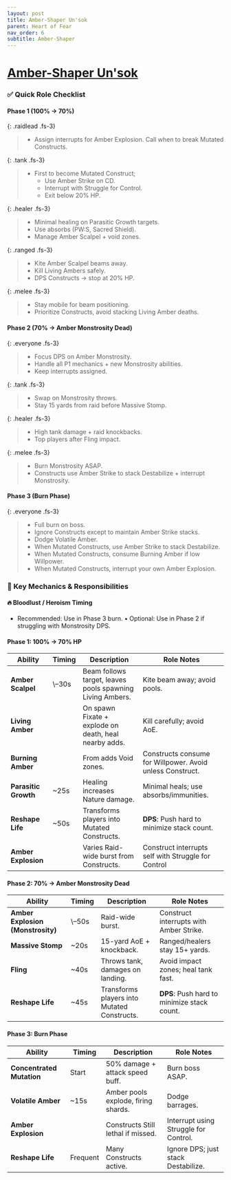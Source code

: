 ```yaml
---
layout: post
title: Amber-Shaper Un'sok
parent: Heart of Fear
nav_order: 6
subtitle: Amber-Shaper
---
```


# [Amber-Shaper Un'sok](https://www.wowhead.com/mop-classic/npc=62511/amber-shaper-unsok)


### ✅ Quick Role Checklist

#### Phase 1 (100% → 70%)

{: .raidlead .fs-3}
> * Assign interrupts for Amber Explosion. Call when to break Mutated Constructs.

{: .tank .fs-3}
> * First to become Mutated Construct;
>   * Use Amber Strike on CD.
>   * Interrupt with Struggle for Control.
>   * Exit below 20% HP.

{: .healer .fs-3}
> * Minimal healing on Parasitic Growth targets.
> * Use absorbs (PW:S, Sacred Shield).
> * Manage Amber Scalpel + void zones.

{: .ranged .fs-3}
> * Kite Amber Scalpel beams away.
> * Kill Living Ambers safely.
> * DPS Constructs → stop at 20% HP.

{: .melee .fs-3}
> * Stay mobile for beam positioning.
> * Prioritize Constructs, avoid stacking Living Amber deaths.

#### Phase 2 (70% → Amber Monstrosity Dead)

{: .everyone .fs-3}
> * Focus DPS on Amber Monstrosity.
> * Handle all P1 mechanics + new Monstrosity abilities.
> * Keep interrupts assigned.

{: .tank .fs-3}
> * Swap on Monstrosity throws.
> * Stay 15 yards from raid before Massive Stomp.

{: .healer .fs-3}
> * High tank damage + raid knockbacks.
> * Top players after Fling impact.

{: .melee .fs-3}
> * Burn Monstrosity ASAP.
> * Constructs use Amber Strike to stack Destabilize + interrupt Monstrosity.

#### Phase 3 (Burn Phase)

{: .everyone .fs-3}
> * Full burn on boss.
> * Ignore Constructs except to maintain Amber Strike stacks.
> * Dodge Volatile Amber.
> * When Mutated Constructs, use Amber Strike to stack Destabilize.
> * When Mutated Constructs, consume Burning Amber if low Willpower.
> * When Mutated Constructs, interrupt your own Amber Explosion.

### 🧠 Key Mechanics & Responsibilities

#### 🔥 Bloodlust / Heroism Timing
* Recommended: Use in Phase 3 burn. • Optional: Use in Phase 2 if struggling with Monstrosity DPS.

#### Phase 1: 100% → 70% HP

| **Ability**              | **Timing** | **Description**                                                      | **Role Notes**                                             |
| ------------------------ | ---------- | -------------------------------------------------------------------- | -----------------------------------------------------------|
| **Amber Scalpel**        | \–30s      | Beam follows target, leaves pools spawning Living Ambers.            | Kite beam away; avoid pools.                               |
| **Living Amber**         |            | On spawn Fixate + explode on death, heal nearby adds.                | Kill carefully; avoid AoE.                                 |
| **Burning Amber**        |            | From adds Void zones.                                                | Constructs consume for Willpower. Avoid unless Construct.  |
| **Parasitic Growth**     | \~25s      | Healing increases Nature damage.                                     | Minimal heals; use absorbs/immunities.                     |
| **Reshape Life**         | \~50s      | Transforms players into Mutated Constructs.                          | **DPS**: Push hard to minimize stack count.                |
| **Amber Explosion**      |            | Varies Raid-wide burst from Constructs.                              | Construct interrupts self with Struggle for Control        |

#### Phase 2: 70% → Amber Monstrosity Dead

| **Ability**                      | **Timing** | **Description**                                 | **Role Notes**                                 |
| -------------------------------- | ---------- | ------------------------------------------------| -----------------------------------------------|
| **Amber Explosion (Monstrosity)**| \–50s      | Raid-wide burst.                                | Construct interrupts with Amber Strike.        |
| **Massive Stomp**                | \~20s      | 15-yard AoE + knockback.                        | Ranged/healers stay 15+ yards.                 |
| **Fling**                        | \~40s      | Throws tank, damages on landing.                | Avoid impact zones; heal tank fast.            |
| **Reshape Life**                 | \~45s      | Transforms players into Mutated Constructs.     | **DPS**: Push hard to minimize stack count.    |


#### Phase 3: Burn Phase

| **Ability**                      | **Timing** | **Description**                                 | **Role Notes**                                 |
| -------------------------------- | ---------- | ------------------------------------------------| -----------------------------------------------|
| **Concentrated Mutation**        | Start      | 50% damage + attack speed buff.                 | Burn boss ASAP.                                |
| **Volatile Amber**               | \~15s      | Amber pools explode, firing shards.             | Dodge barrages.                                |
| **Amber Explosion**              |            | Constructs Still lethal if missed.              | Interrupt using Struggle for Control.          |
| **Reshape Life**                 | Frequent   | Many Constructs active.                         | Ignore DPS; just stack Destabilize.            |
